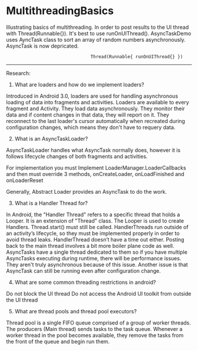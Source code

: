 # MultithreadingBasics

Illustrating basics of multithreading. In order to post results to the UI thread with Thread(Runnable{}).
It's best to use runOnUIThread(). AsyncTaskDemo uses AyncTask class to sort an array of random numbers asynchronously.
AsyncTask is now depricated.

                                    Thread(Runnable{ runOnUIThread{} })


************************************************************************

Research:

1. What are loaders and how do we implement loaders?

Introduced in Android 3.0, loaders are used for handling asynchronous loading of data into fragments
and activities. Loaders are available to every fragment and Activity. They load data asynchronously.
They monitor their data and if content changes in that data, they will report on it.
They reconnect to the last loader's cursor automatically when recreated during configuration changes,
which means they don't have to requery data.

2. What is an AsyncTaskLoader?

AsyncTaskLoader handles what AsyncTask normally does, however it is follows lifecycle changes of both
fragments and activities.

For implementation you must Implement LoaderManager.LoaderCallbacks<String> and then must override 3 methods,
onCreateLoader, onLoadFinished and onLoaderReset

Generally, Abstract Loader provides an AsyncTask to do the work.

3. What is a Handler Thread for?

In Android, the "Handler Thread" refers to a specific thread that holds a Looper. It is an extension of "Thread" class.
The Looper is used to create Handlers. Thread.start() must still be called.
HandlerThreads run outside of an activity’s lifecycle, so they must be implemented properly in order to avoid thread leaks.
HandlerThread doesn’t have a time out either.  Posting back to the main thread involves a bit more boiler plane code as well.
AsyncTasks have a single thread dedicated to them so if you have multiple AsyncTasks executing during runtime, there will be
performance issues. They aren't truly asynchronous because of this issue. Another issue is that AsyncTask can still be running
even after configuration change.

4. What are some common threading restrictions in android?

Do not block the UI thread
Do not access the Android UI toolkit from outside the UI thread
 
5. What are thread pools and thread pool executors?

Thread pool is a single FIFO queue comprised of a group of worker threads. The producers (Main thread) sends tasks to the task queue. Whenever a worker thread in the pool becomes available, they remove the tasks from the front of the queue and begin run them.
